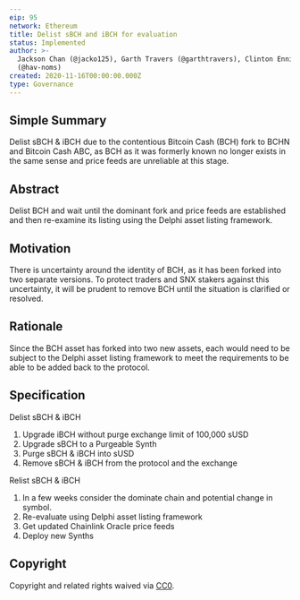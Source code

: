 ```yaml
---
eip: 95
network: Ethereum
title: Delist sBCH and iBCH for evaluation
status: Implemented
author: >-
  Jackson Chan (@jacko125), Garth Travers (@garthtravers), Clinton Ennis
  (@hav-noms)
created: 2020-11-16T00:00:00.000Z
type: Governance
---
```


<!--You can leave these HTML comments in your merged EIP and delete the visible duplicate text guides, they will not appear and may be helpful to refer to if you edit it again. This is the suggested template for new EIPs. Note that an EIP number will be assigned by an editor. When opening a pull request to submit your EIP, please use an abbreviated title in the filename, `eip-draft_title_abbrev.md`. The title should be 44 characters or less.-->

## Simple Summary

<!--"If you can't explain it simply, you don't understand it well enough." Simply describe the outcome the proposed changes intends to achieve. This should be non-technical and accessible to a casual community member.-->

Delist sBCH & iBCH due to the contentious Bitcoin Cash (BCH) fork to BCHN and Bitcoin Cash ABC, as BCH as it was formerly known no longer exists in the same sense and price feeds are unreliable at this stage.

## Abstract

<!--A short (~200 word) description of the proposed change, the abstract should clearly describe the proposed change. This is what *will* be done if the EIP is implemented, not *why* it should be done or *how* it will be done. If the EIP proposes deploying a new contract, write, "we propose to deploy a new contract that will do x".-->

Delist BCH and wait until the dominant fork and price feeds are established and then re-examine its listing using the Delphi asset listing framework.

## Motivation

<!--This is the problem statement. This is the *why* of the EIP. It should clearly explain *why* the current state of the protocol is inadequate.  It is critical that you explain *why* the change is needed, if the EIP proposes changing how something is calculated, you must address *why* the current calculation is innaccurate or wrong. This is not the place to describe how the EIP will address the issue!-->

There is uncertainty around the identity of BCH, as it has been forked into two separate versions. To protect traders and SNX stakers against this uncertainty, it will be prudent to remove BCH until the situation is clarified or resolved.

## Rationale

Since the BCH asset has forked into two new assets, each would need to be subject to the Delphi asset listing framework to meet the requirements to be able to be added back to the protocol.

## Specification

<!--The specification should describe the syntax and semantics of any new feature, there are five sections
1. Overview
2. Rationale
3. Technical Specification
4. Test Cases
5. Configurable Values
-->

Delist sBCH & iBCH

1. Upgrade iBCH without purge exchange limit of 100,000 sUSD
2. Upgrade sBCH to a Purgeable Synth
3. Purge sBCH & iBCH into sUSD
4. Remove sBCH & iBCH from the protocol and the exchange

Relist sBCH & iBCH

1. In a few weeks consider the dominate chain and potential change in symbol.
2. Re-evaluate using Delphi asset listing framework
3. Get updated Chainlink Oracle price feeds
4. Deploy new Synths

## Copyright

Copyright and related rights waived via [CC0](https://creativecommons.org/publicdomain/zero/1.0/).